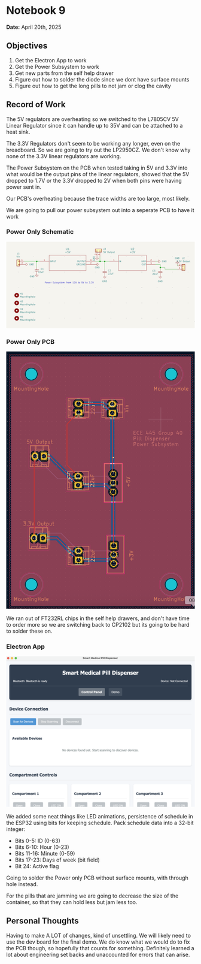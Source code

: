# Notebook 9

**Date:** April 20th, 2025

## Objectives
1. Get the Electron App to work
2. Get the Power Subsystem to work
3. Get new parts from the self help drawer
4. Figure out how to solder the diode since we dont have surface mounts
5. Figure out how to get the long pills to not jam or clog the cavity

## Record of Work

The 5V regulators are overheating so we switched to the L7805CV 5V Linear Regulator since it can handle up to 35V and can be attached to a heat sink.

The 3.3V Regulators don't seem to be working any longer, even on the breadboard. So we are going to try out the LP2950CZ. We don't know why none of the 3.3V linear regulators are working.

The Power Subsystem on the PCB when tested taking in 5V and 3.3V into what would be the output pins of the linear regulators, showed that the 5V dropped to 1.7V or the 3.3V dropped to 2V when both pins were having power sent in.

Our PCB's overheating because the trace widths are too large, most likely.

We are going to pull our power subsystem out into a seperate PCB to have it work

### Power Only Schematic
![Schematic View](Notebook9_image1.png)

### Power Only PCB
![PCB View](Notebook9_image2.png)

We ran out of FT232RL chips in the self help drawers, and don't have time to order more so we are switching back to CP2102 but its going to be hard to solder these on.

### Electron App
![App View](Notebook9_image3.png)

We added some neat things like LED animations, persistence of schedule in the ESP32 using bits for keeping schedule.
Pack schedule data into a 32-bit integer:
- Bits 0-5: ID (0-63)
- Bits 6-10: Hour (0-23)
- Bits 11-16: Minute (0-59)
- Bits 17-23: Days of week (bit field)
- Bit 24: Active flag

Going to solder the Power only PCB without surface mounts, with through hole instead.

For the pills that are jamming we are going to decrease the size of the container, so that they can hold less but jam less too.

## Personal Thoughts

Having to make A LOT of changes, kind of unsettling. We will likely need to use the dev board for the final demo. We do know what we would do to fix the PCB though, so hopefully that counts for something. Definitely learned a lot about engineering set backs and unaccounted for errors that can arise.
